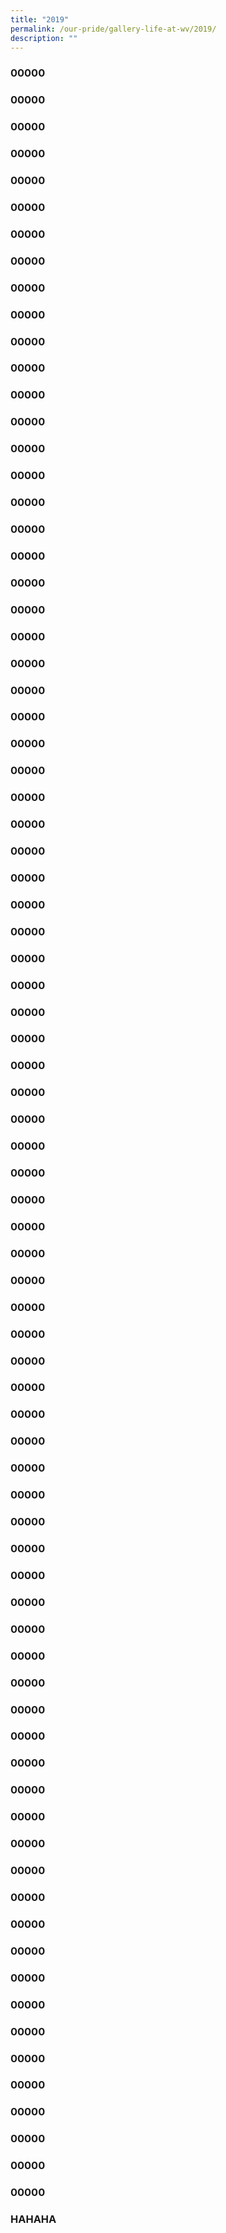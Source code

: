 ```yaml
---
title: "2019"
permalink: /our-pride/gallery-life-at-wv/2019/
description: ""
---
```

### 00000

### 00000

### 00000

### 00000

### 00000

### 00000

### 00000

### 00000

### 00000

### 00000

### 00000

### 00000

### 00000

### 00000

### 00000

### 00000

### 00000

### 00000

### 00000

### 00000

### 00000

### 00000

### 00000

### 00000

### 00000

### 00000

### 00000

### 00000

### 00000

### 00000

### 00000

### 00000

### 00000

### 00000

### 00000

### 00000

### 00000

### 00000

### 00000

### 00000

### 00000

### 00000

### 00000

### 00000

### 00000

### 00000

### 00000

### 00000

### 00000

### 00000

### 00000

### 00000

### 00000

### 00000

### 00000

### 00000

### 00000

### 00000

### 00000

### 00000

### 00000

### 00000

### 00000

### 00000

### 00000

### 00000

### 00000

### 00000

### 00000

### 00000

### 00000

### 00000

### 00000

### 00000

### 00000

### 00000

### 00000

### 00000

### 00000

### 00000

### HAHAHA